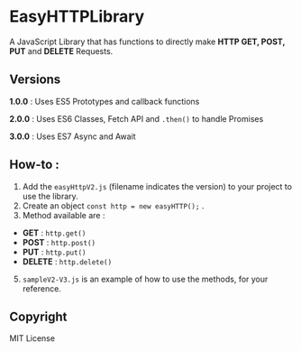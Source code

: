 # EasyHTTPLibrary
A JavaScript Library that has functions to directly make **HTTP GET, POST, PUT** and **DELETE** Requests.

## Versions

**1.0.0** : Uses ES5 Prototypes and callback functions

**2.0.0** : Uses ES6 Classes, Fetch API and `.then()` to handle Promises

**3.0.0** : Uses ES7 Async and Await

## How-to :

1. Add the `easyHttpV2.js` (filename indicates the version) to your project to use the library.
2. Create an object `const http = new easyHTTP();` .
4. Method available are : 
*  **GET** : `http.get()`
*  **POST** : `http.post()`
*  **PUT** : `http.put()`
*  **DELETE** : `http.delete()`
5. `sampleV2-V3.js` is an example of how to use the methods, for your reference. 

## Copyright
MIT License
